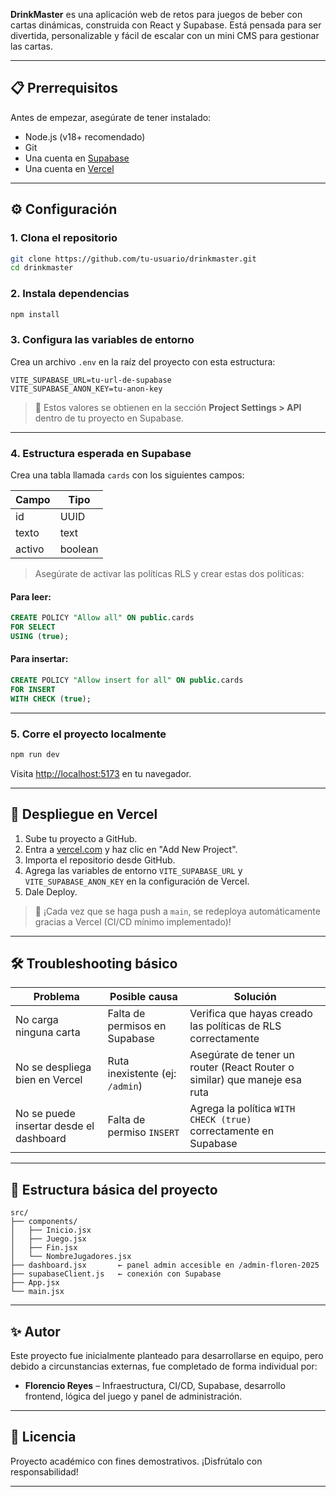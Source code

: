 **DrinkMaster** es una aplicación web de retos para juegos de beber con cartas dinámicas, construida con React y Supabase. Está pensada para ser divertida, personalizable y fácil de escalar con un mini CMS para gestionar las cartas.

---

## 📋 Prerrequisitos

Antes de empezar, asegúrate de tener instalado:

- Node.js (v18+ recomendado)
- Git
- Una cuenta en [Supabase](https://supabase.com)
- Una cuenta en [Vercel](https://vercel.com)

---

## ⚙️ Configuración

### 1. Clona el repositorio

```bash
git clone https://github.com/tu-usuario/drinkmaster.git
cd drinkmaster
```

### 2. Instala dependencias

```bash
npm install
```

### 3. Configura las variables de entorno

Crea un archivo `.env` en la raíz del proyecto con esta estructura:

```
VITE_SUPABASE_URL=tu-url-de-supabase
VITE_SUPABASE_ANON_KEY=tu-anon-key
```

> 🔐 Estos valores se obtienen en la sección **Project Settings > API** dentro de tu proyecto en Supabase.

---

### 4. Estructura esperada en Supabase

Crea una tabla llamada `cards` con los siguientes campos:

| Campo     | Tipo     |
|-----------|----------|
| id        | UUID     |
| texto     | text     |
| activo    | boolean  |

> Asegúrate de activar las políticas RLS y crear estas dos políticas:

#### Para leer:

```sql
CREATE POLICY "Allow all" ON public.cards
FOR SELECT
USING (true);
```

#### Para insertar:

```sql
CREATE POLICY "Allow insert for all" ON public.cards
FOR INSERT
WITH CHECK (true);
```

---

### 5. Corre el proyecto localmente

```bash
npm run dev
```

Visita [http://localhost:5173](http://localhost:5173) en tu navegador.

---

## 🚀 Despliegue en Vercel

1. Sube tu proyecto a GitHub.
2. Entra a [vercel.com](https://vercel.com) y haz clic en "Add New Project".
3. Importa el repositorio desde GitHub.
4. Agrega las variables de entorno `VITE_SUPABASE_URL` y `VITE_SUPABASE_ANON_KEY` en la configuración de Vercel.
5. Dale Deploy.

> 🎉 ¡Cada vez que se haga push a `main`, se redeploya automáticamente gracias a Vercel (CI/CD mínimo implementado)!

---

## 🛠️ Troubleshooting básico

| Problema | Posible causa | Solución |
|---------|----------------|-----------|
| No carga ninguna carta | Falta de permisos en Supabase | Verifica que hayas creado las políticas de RLS correctamente |
| No se despliega bien en Vercel | Ruta inexistente (ej: `/admin`) | Asegúrate de tener un router (React Router o similar) que maneje esa ruta |
| No se puede insertar desde el dashboard | Falta de permiso `INSERT` | Agrega la política `WITH CHECK (true)` correctamente en Supabase |

---

## 📂 Estructura básica del proyecto

```
src/
├── components/
│   ├── Inicio.jsx
│   ├── Juego.jsx
│   ├── Fin.jsx
│   └── NombreJugadores.jsx
├── dashboard.jsx       ← panel admin accesible en /admin-floren-2025
├── supabaseClient.js   ← conexión con Supabase
├── App.jsx
└── main.jsx
```

---

## ✨ Autor

Este proyecto fue inicialmente planteado para desarrollarse en equipo, pero debido a circunstancias externas, fue completado de forma individual por:

- **Florencio Reyes** – Infraestructura, CI/CD, Supabase, desarrollo frontend, lógica del juego y panel de administración.

---

## 📌 Licencia

Proyecto académico con fines demostrativos. ¡Disfrútalo con responsabilidad!

---